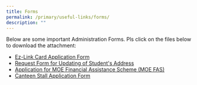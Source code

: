 ```yaml
---
title: Forms
permalink: /primary/useful-links/forms/
description: ""
---
```



Below are some important Administration Forms. Pls click on the files below to download the attachment:

* [Ez-Link Card Application Form](/files/Mail-In%20SSC%20Replacement%20Application%20and%20Notification%20Procedures.pdf)
* [Request Form for Updating of Student's Address](/files/Form%20C%20(Address%20Updates).pdf)
* [Application for MOE Financial Assistance Scheme (MOE FAS)](/files/ENHANCEMENT%20TO%20MINISTRY%20OF%20EDUCATION%20FINANCIAL%20ASSISTANCE%20SCHEME.pdf)
* [Canteen Stall Application Form](/files/ATS%20canteen-app-form-school.pdf)